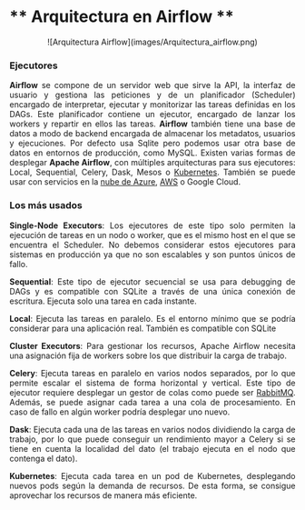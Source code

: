 # ** Arquitectura en Airflow **

<center>![Arquitectura Airflow](images/Arquitectura_airflow.png)</center>

### **Ejecutores**

<p style="text-align:justify"><b>Airflow</b> se compone de un servidor web que sirve la API, la interfaz de usuario y gestiona las peticiones y de un planificador (Scheduler) encargado de interpretar, ejecutar y monitorizar las tareas definidas en los DAGs. Este planificador contiene un ejecutor, encargado de lanzar los workers y repartir en ellos las tareas. 
<b>Airflow</b> también tiene una base de datos a modo de backend encargada de almacenar los metadatos, usuarios y ejecuciones. Por defecto usa Sqlite pero podemos usar otra base de datos en entornos de producción, como MySQL.
Existen varias formas de desplegar <b>Apache Airflow</b>, con múltiples arquitecturas para sus ejecutores: Local, Sequential, Celery, Dask, Mesos o <a href="https://aprenderbigdata.com/kubernetes/">Kubernetes</a>. También se puede usar con servicios en la <a href="https://aprenderbigdata.com/conceptos-basicos-de-la-nube/">nube de Azure</a>, <a href="https://aprenderbigdata.com/aws-conceptos-basicos/"> AWS</a> o Google Cloud. 
</p>

### Los más usados

<p style="text-align:justify"><b>Single-Node Executors</b>: Los ejecutores de este tipo solo permiten la ejecución de tareas en un nodo o worker, que es el mismo host en el que se encuentra el Scheduler. No debemos considerar estos ejecutores para sistemas en producción ya que no son escalables y son puntos únicos de fallo.</p>
<p style="text-align:justify"><b>Sequential</b>: Este tipo de ejecutor secuencial se usa para debugging de DAGs y es compatible con SQLite a través de una única conexión de escritura. Ejecuta solo una tarea en cada instante.</p>
<p style="text-align:justify"><b>Local</b>: Ejecuta las tareas en paralelo. Es el entorno mínimo que se podría considerar para una aplicación real. También es compatible con SQLite</p>
<p style="text-align:justify"><b>Cluster Executors</b>: Para gestionar los recursos, Apache Airflow necesita una asignación fija de workers sobre los que distribuir la carga de trabajo.</p>
<p style="text-align:justify"><b>Celery</b>: Ejecuta tareas en paralelo en varios nodos separados, por lo que permite escalar el sistema de forma horizontal y vertical. Este tipo de ejecutor requiere desplegar un gestor de colas como puede ser <a href="https://aprenderbigdata.com/kafka-vs-rabbitmq/">RabbitMQ</a>. Además, se puede asignar cada tarea a una cola de procesamiento. En caso de fallo en algún worker podría desplegar uno nuevo.</p>
<p style="text-align:justify"><b>Dask</b>: Ejecuta cada una de las tareas en varios nodos dividiendo la carga de trabajo, por lo que puede conseguir un rendimiento mayor a Celery si se tiene en cuenta la localidad del dato (el trabajo ejecuta en el nodo que contenga el dato).</p>
<p style="text-align:justify"><b>Kubernetes</b>: Ejecuta cada tarea en un pod de Kubernetes, desplegando nuevos pods según la demanda de recursos. De esta forma, se consigue aprovechar los recursos de manera más eficiente.</p>